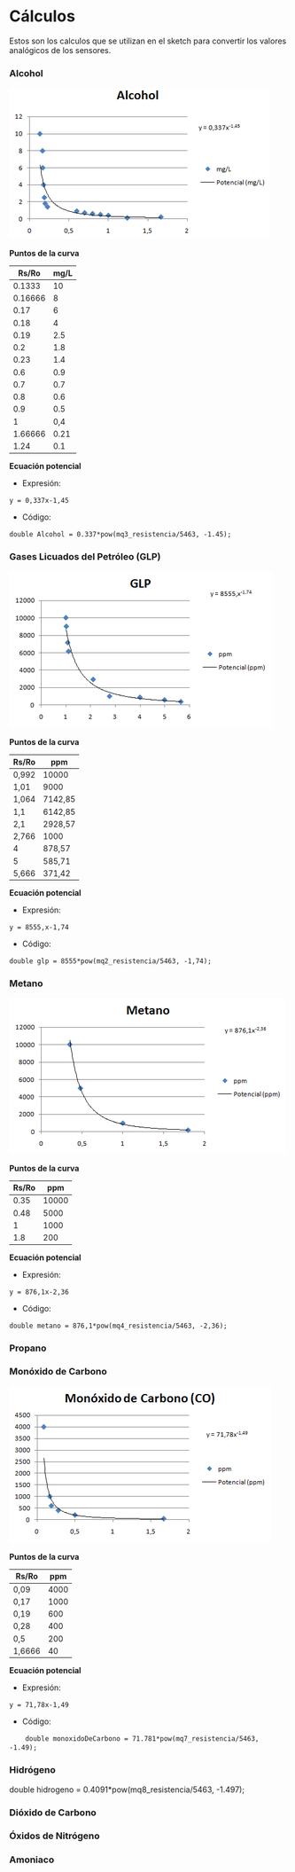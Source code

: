 # Cálculos

Estos son los calculos que se utilizan en el sketch para convertir los valores analógicos de los sensores.


### Alcohol

![Alcohol](alcohol.png)

**Puntos de la curva**

Rs/Ro | mg/L
------------ | -------------
0.1333 | 10
0.16666 | 8
0.17 | 6
0.18 | 4
0.19 | 2.5
0.2 | 1.8
0.23 | 1.4
0.6 | 0.9
0.7 | 0.7
0.8 | 0.6
0.9 | 0.5
1 | 0,4
1.66666 | 0.21
1.24 | 0.1

**Ecuación potencial**

- Expresión:
```
y = 0,337x-1,45 
```
- Código:
```arduino
double Alcohol = 0.337*pow(mq3_resistencia/5463, -1.45);
```


### Gases Licuados del Petróleo (GLP)

![GLP](glp.png)

**Puntos de la curva**

Rs/Ro | ppm
------------ | -------------
0,992 | 10000
1,01 | 9000
1,064 | 7142,85
1,1 | 6142,85
2,1 | 2928,57
2,766 | 1000
4 | 878,57
5 | 585,71
5,666 | 371,42




**Ecuación potencial**

- Expresión:
```
y = 8555,x-1,74
```
- Código:
```arduino
double glp = 8555*pow(mq2_resistencia/5463, -1,74);
```


### Metano

![Metano](metano.png)

**Puntos de la curva**

Rs/Ro | ppm
------------ | -------------
0.35 | 10000
0.48 | 5000
1 | 1000
1.8 | 200


**Ecuación potencial**

- Expresión:
```
y = 876,1x-2,36
```
- Código:
```arduino
double metano = 876,1*pow(mq4_resistencia/5463, -2,36);
```

### Propano

### Monóxido de Carbono

![monoxido](monoxido.png)

**Puntos de la curva**

Rs/Ro | ppm
------------ | -------------
0,09 | 4000
0,17 | 1000
0,19 | 600
0,28 | 400
0,5 | 200
1,6666 | 40


**Ecuación potencial**

- Expresión:
```
y = 71,78x-1,49 
```
- Código:
```arduino
	double monoxidoDeCarbono = 71.781*pow(mq7_resistencia/5463, -1.49);
```
  

### Hidrógeno

  double hidrogeno = 0.4091*pow(mq8_resistencia/5463, -1.497);

### Dióxido de Carbono

### Óxidos de Nitrógeno

### Amoniaco
